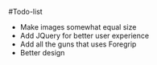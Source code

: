 #Todo-list
* Make images somewhat equal size
* Add JQuery for better user experience
* Add all the guns that uses Foregrip
* Better design
